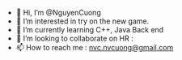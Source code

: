 - 👋 Hi, I’m @NguyenCuong
- 👀 I’m interested in try on the new game.
- 🌱 I’m currently learning C++, Java Back end
- 💞️ I’m looking to collaborate on HR : 
- 📫 How to reach me : nvc.nvcuong@gmail.com

<!---
NguyenCuong-hi/NguyenCuong-hi is a ✨ special ✨ repository because its `README.md` (this file) appears on your GitHub profile.
You can click the Preview link to take a look at your changes.
--->
